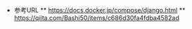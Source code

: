 * 参考URL
** https://docs.docker.jp/compose/django.html
** https://qiita.com/Bashi50/items/c686d30fa4fdba4582ad


